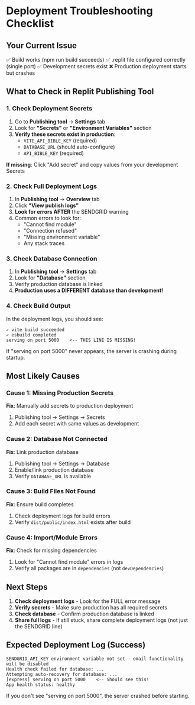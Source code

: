# Deployment Troubleshooting Checklist

## Your Current Issue
✅ Build works (npm run build succeeds)
✅ .replit file configured correctly (single port)
✅ Development secrets exist
❌ Production deployment starts but crashes

## What to Check in Replit Publishing Tool

### 1. Check Deployment Secrets
1. Go to **Publishing tool** → **Settings** tab
2. Look for **"Secrets"** or **"Environment Variables"** section
3. **Verify these secrets exist in production**:
   - `VITE_API_BIBLE_KEY` (required)
   - `DATABASE_URL` (should auto-configure)
   - `API_BIBLE_KEY` (required)

**If missing**: Click "Add secret" and copy values from your development Secrets

### 2. Check Full Deployment Logs
1. In **Publishing tool** → **Overview** tab
2. Click **"View publish logs"**
3. **Look for errors AFTER** the SENDGRID warning
4. Common errors to look for:
   - "Cannot find module"
   - "Connection refused"
   - "Missing environment variable"
   - Any stack traces

### 3. Check Database Connection
1. In **Publishing tool** → **Settings** tab
2. Look for **"Database"** section
3. Verify production database is linked
4. **Production uses a DIFFERENT database than development!**

### 4. Check Build Output
In the deployment logs, you should see:
```
✓ vite build succeeded
✓ esbuild completed
serving on port 5000    <-- THIS LINE IS MISSING!
```

If "serving on port 5000" never appears, the server is crashing during startup.

## Most Likely Causes

### Cause 1: Missing Production Secrets
**Fix**: Manually add secrets to production deployment
1. Publishing tool → Settings → Secrets
2. Add each secret with same values as development

### Cause 2: Database Not Connected
**Fix**: Link production database
1. Publishing tool → Settings → Database
2. Enable/link production database
3. Verify `DATABASE_URL` is available

### Cause 3: Build Files Not Found
**Fix**: Ensure build completes
1. Check deployment logs for build errors
2. Verify `dist/public/index.html` exists after build

### Cause 4: Import/Module Errors
**Fix**: Check for missing dependencies
1. Look for "Cannot find module" errors in logs
2. Verify all packages are in `dependencies` (not `devDependencies`)

## Next Steps

1. **Check deployment logs** - Look for the FULL error message
2. **Verify secrets** - Make sure production has all required secrets
3. **Check database** - Confirm production database is linked
4. **Share full logs** - If still stuck, share complete deployment logs (not just the SENDGRID line)

## Expected Deployment Log (Success)
```
SENDGRID_API_KEY environment variable not set - email functionality will be disabled
Health check failed for database: ...
Attempting auto-recovery for database: ...
[express] serving on port 5000    <-- Should see this!
App health status: healthy
```

If you don't see "serving on port 5000", the server crashed before starting.
